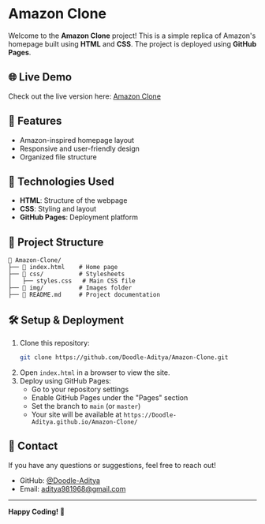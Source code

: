 # Amazon Clone

Welcome to the **Amazon Clone** project! This is a simple replica of Amazon's homepage built using **HTML** and **CSS**. The project is deployed using **GitHub Pages**.

## 🌐 Live Demo
Check out the live version here: [Amazon Clone](https://doodle-aditya.github.io/Amazon-Clone/Amazon%20Clone/index.html)

## 📌 Features
- Amazon-inspired homepage layout
- Responsive and user-friendly design
- Organized file structure

## 🚀 Technologies Used
- **HTML**: Structure of the webpage
- **CSS**: Styling and layout
- **GitHub Pages**: Deployment platform

## 📂 Project Structure
```
📁 Amazon-Clone/
├── 📄 index.html    # Home page
├── 📂 css/          # Stylesheets
│   ├── styles.css   # Main CSS file
├── 📂 img/          # Images folder
├── 📄 README.md     # Project documentation
```

## 🛠 Setup & Deployment
1. Clone this repository:
   ```sh
   git clone https://github.com/Doodle-Aditya/Amazon-Clone.git
   ```
2. Open `index.html` in a browser to view the site.
3. Deploy using GitHub Pages:
   - Go to your repository settings
   - Enable GitHub Pages under the "Pages" section
   - Set the branch to `main` (or `master`)
   - Your site will be available at `https://Doodle-Aditya.github.io/Amazon-Clone/`


## 📧 Contact
If you have any questions or suggestions, feel free to reach out!
- GitHub: [@Doodle-Aditya](https://github.com/Doodle-Aditya)
- Email: aditya981968@gmail.com

---
**Happy Coding! 🚀**
